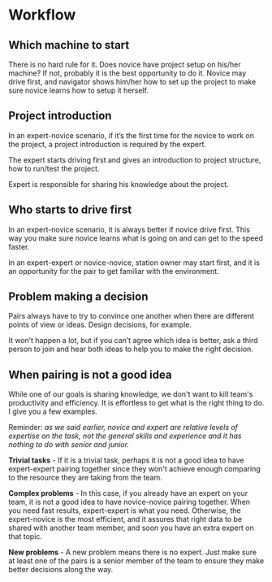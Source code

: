 # Workflow

## Which machine to start

There is no hard rule for it. Does novice have project setup on his/her machine? If not, probably it is the best opportunity to do it. Novice may drive first, and navigator shows him/her how to set up the project to make sure novice learns how to setup it herself.

## Project introduction

In an expert-novice scenario, if it’s the first time for the novice to work on the project, a project introduction is required by the expert.

The expert starts driving first and gives an introduction to project structure, how to run/test the project.

Expert is responsible for sharing his knowledge about the project.

## Who starts to drive first

In an expert-novice scenario, it is always better if novice drive first. This way you make sure novice learns what is going on and can get to the speed faster.

In an expert-expert or novice-novice, station owner may start first, and it is an opportunity for the pair to get familiar with the environment.

## Problem making a decision

Pairs always have to try to convince one another when there are different points of view or ideas. Design decisions, for example.

It won’t happen a lot, but if you can’t agree which idea is better, ask a third person to join and hear both ideas to help you to make the right decision.

## When pairing is not a good idea

While one of our goals is sharing knowledge, we don't want to kill team's productivity and efficiency. It is effortless to get what is the right thing to do. I give you a few examples.

Reminder: _as we said earlier, novice and expert are relative levels of expertise on the task, not the general skills and experience and it has nothing to do with senior and junior._

**Trivial tasks** - If it is a trivial task, perhaps it is not a good idea to have expert-expert pairing together since they won't achieve enough comparing to the resource they are taking from the team.

**Complex problems** - In this case, if you already have an expert on your team, it is not a good idea to have novice-novice pairing together. When you need fast results, expert-expert is what you need. Otherwise, the expert-novice is the most efficient, and it assures that right data to be shared with another team member, and soon you have an extra expert on that topic.

**New problems** - A new problem means there is no expert. Just make sure at least one of the pairs is a senior member of the team to ensure they make better decisions along the way.
